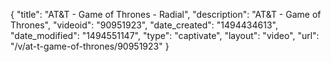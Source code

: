 {
    "title": "AT&T - Game of Thrones - Radial",
    "description": "AT&T - Game of Thrones",
    "videoid": "90951923",
    "date_created": "1494434613",
    "date_modified": "1494551147",
    "type": "captivate",
    "layout": "video",
    "url": "\/v\/at-t-game-of-thrones\/90951923"
}